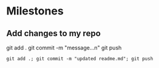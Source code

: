 # Milestones

## Add changes to my repo  
git add .
git commit -m "message...n" 
git push 

`git add .; git commit -m "updated readme.md"; git push` 